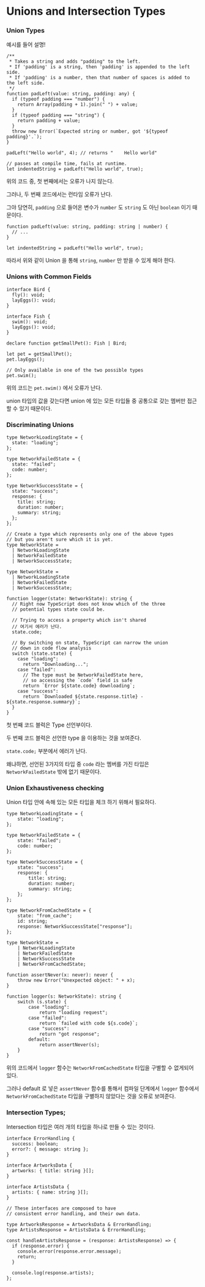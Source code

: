 # Unions and Intersection Types

### Union Types

예시를 들어 설명!

```tsx
/**
 * Takes a string and adds "padding" to the left.
 * If 'padding' is a string, then 'padding' is appended to the left side.
 * If 'padding' is a number, then that number of spaces is added to the left side.
 */
function padLeft(value: string, padding: any) {
  if (typeof padding === "number") {
    return Array(padding + 1).join(" ") + value;
  }
  if (typeof padding === "string") {
    return padding + value;
  }
  throw new Error(`Expected string or number, got '${typeof padding}'.`);
}

padLeft("Hello world", 4); // returns "    Hello world"
```

```tsx
// passes at compile time, fails at runtime.
let indentedString = padLeft("Hello world", true);
```

위의 코드 중, 첫 번째에서는 오류가 나지 않는다.

그러나, 두 번째 코드에서는 런타임 오류가 난다. 

그야 당연히, `padding` 으로 들어온 변수가 `number` 도 `string` 도 아닌 `boolean` 이기 때문이다.

```tsx
function padLeft(value: string, padding: string | number) {
  // ...
}

let indentedString = padLeft("Hello world", true);
```

따라서 위와 같이 Union 을 통해 `string`, `number` 만 받을 수 있게 해야 한다.

### Unions with Common Fields

```tsx
interface Bird {
  fly(): void;
  layEggs(): void;
}

interface Fish {
  swim(): void;
  layEggs(): void;
}

declare function getSmallPet(): Fish | Bird;

let pet = getSmallPet();
pet.layEggs();

// Only available in one of the two possible types
pet.swim();
```

위의 코드는 `pet.swim()` 에서 오류가 난다.

union 타입의 값을 갖는다면 union 에 있는 모든 타입들 중 공통으로 갖는 멤버만 접근할 수 있기 때문이다.

### Discriminating Unions

```tsx
type NetworkLoadingState = {
  state: "loading";
};

type NetworkFailedState = {
  state: "failed";
  code: number;
};

type NetworkSuccessState = {
  state: "success";
  response: {
    title: string;
    duration: number;
    summary: string;
  };
};

// Create a type which represents only one of the above types
// but you aren't sure which it is yet.
type NetworkState =
  | NetworkLoadingState
  | NetworkFailedState
  | NetworkSuccessState;
```

```tsx
type NetworkState =
  | NetworkLoadingState
  | NetworkFailedState
  | NetworkSuccessState;

function logger(state: NetworkState): string {
  // Right now TypeScript does not know which of the three
  // potential types state could be.

  // Trying to access a property which isn't shared
  // 여기서 에러가 난다.
  state.code;

  // By switching on state, TypeScript can narrow the union
  // down in code flow analysis
  switch (state.state) {
    case "loading":
      return "Downloading...";
    case "failed":
      // The type must be NetworkFailedState here,
      // so accessing the `code` field is safe
      return `Error ${state.code} downloading`;
    case "success":
      return `Downloaded ${state.response.title} - ${state.response.summary}`;
  }
}
```

첫 번째 코드 블럭은 Type 선언부이다.

두 번째 코드 블럭은 선언한 type 을 이용하는 것을 보여준다.

`state.code;` 부분에서 에러가 난다.

왜냐하면, 선언된 3가지의 타입 중 `code` 라는 멤버를 가진 타입은 `NetworkFailedState` 밖에 없기 때문이다.

### Union Exhaustiveness checking

Union 타입 안에 속해 있는 모든 타입을 체크 하기 위해서 필요하다.

```tsx
type NetworkLoadingState = {
    state: "loading";
};

type NetworkFailedState = {
    state: "failed";
    code: number;
};

type NetworkSuccessState = {
    state: "success";
    response: {
        title: string;
        duration: number;
        summary: string;
    };
};

type NetworkFromCachedState = {
    state: "from_cache";
    id: string;
    response: NetworkSuccessState["response"];
};

type NetworkState =
    | NetworkLoadingState
    | NetworkFailedState
    | NetworkSuccessState
    | NetworkFromCachedState;

function assertNever(x: never): never {
    throw new Error("Unexpected object: " + x);
}

function logger(s: NetworkState): string {
    switch (s.state) {
        case "loading":
            return "loading request";
        case "failed":
            return `failed with code ${s.code}`;
        case "success":
            return "got response";
        default:
            return assertNever(s);
    }
}
```

위의 코드에서 `logger` 함수는  `NetworkFromCachedState` 타입을 구별할 수 없게되어 있다.

그러나 default 로 넣은 `assertNever` 함수를 통해서 컴파일 단계에서 `logger` 함수에서 `NetworkFromCachedState` 타입을 구별하지 않았다는 것을 오류로 보여준다.

### Intersection Types;

Intersection 타입은 여러 개의 타입을 하나로 만들 수 있는 것이다.

```tsx
interface ErrorHandling {
  success: boolean;
  error?: { message: string };
}

interface ArtworksData {
  artworks: { title: string }[];
}

interface ArtistsData {
  artists: { name: string }[];
}

// These interfaces are composed to have
// consistent error handling, and their own data.

type ArtworksResponse = ArtworksData & ErrorHandling;
type ArtistsResponse = ArtistsData & ErrorHandling;

const handleArtistsResponse = (response: ArtistsResponse) => {
  if (response.error) {
    console.error(response.error.message);
    return;
  }

  console.log(response.artists);
};
```